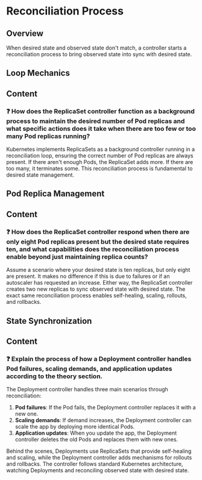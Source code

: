 # Reconciliation Process

## Overview

When desired state and observed state don't match, a controller starts a reconciliation process to bring observed state into sync with desired state.

## Loop Mechanics
## Content

### ❓ How does the ReplicaSet controller function as a background process to maintain the desired number of Pod replicas and what specific actions does it take when there are too few or too many Pod replicas running?
Kubernetes implements ReplicaSets as a background controller running in a reconciliation loop, ensuring the correct number of Pod replicas are always present. If there aren't enough Pods, the ReplicaSet adds more. If there are too many, it terminates some. This reconciliation process is fundamental to desired state management.


## Pod Replica Management
## Content

### ❓ How does the ReplicaSet controller respond when there are only eight Pod replicas present but the desired state requires ten, and what capabilities does the reconciliation process enable beyond just maintaining replica counts?
Assume a scenario where your desired state is ten replicas, but only eight are present. It makes no difference if this is due to failures or if an autoscaler has requested an increase. Either way, the ReplicaSet controller creates two new replicas to sync observed state with desired state. The exact same reconciliation process enables self-healing, scaling, rollouts, and rollbacks.


## State Synchronization
## Content

### ❓ Explain the process of how a Deployment controller handles Pod failures, scaling demands, and application updates according to the theory section.
The Deployment controller handles three main scenarios through reconciliation:

1. **Pod failures**: If the Pod fails, the Deployment controller replaces it with a new one.
2. **Scaling demands**: If demand increases, the Deployment controller can scale the app by deploying more identical Pods.
3. **Application updates**: When you update the app, the Deployment controller deletes the old Pods and replaces them with new ones.

Behind the scenes, Deployments use ReplicaSets that provide self-healing and scaling, while the Deployment controller adds mechanisms for rollouts and rollbacks. The controller follows standard Kubernetes architecture, watching Deployments and reconciling observed state with desired state.

